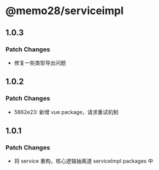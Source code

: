 # @memo28/serviceimpl

## 1.0.3

### Patch Changes

- 修复一些类型导出问题

## 1.0.2

### Patch Changes

- 5862e23: 新增 vue package，请求重试机制

## 1.0.1

### Patch Changes

- 将 service 重构，核心逻辑抽离道 serviceImpl packages 中
